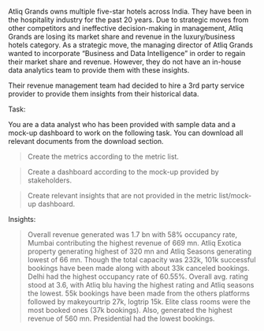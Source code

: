 Atliq Grands owns multiple five-star hotels across India. They have been in the hospitality industry for the past 20 years. Due to strategic moves from other competitors and ineffective decision-making in management, Atliq Grands are losing its market share and revenue in the luxury/business hotels category. As a strategic move, the managing director of Atliq Grands wanted to incorporate “Business and Data Intelligence” in order to regain their market share and revenue. However, they do not have an in-house data analytics team to provide them with these insights.

Their revenue management team had decided to hire a 3rd party service provider to provide them insights from their historical data.

Task:  

You are a data analyst who has been provided with sample data and a mock-up dashboard to work on the following task. You can download all relevant documents from the download section.

>Create the metrics according to the metric list.

>Create a dashboard according to the mock-up provided by stakeholders.

>Create relevant insights that are not provided in the metric list/mock-up dashboard.

Insights:
>Overall revenue generated was 1.7 bn with 58% occupancy rate, Mumbai contributing the highest revenue of 669 mn. 
Atliq Exotica property generating highest of 320 mn and Atliq Seasons generating lowest of 66 mn.
>Though the total capacity was 232k, 101k successful bookings have been made along with about 33k canceled bookings. 
Delhi had the highest occupancy rate of 60.55%.
> Overall avg. rating stood at 3.6, with Atliq blu having the highest rating and Atliq seasons the lowest.
>55k bookings have been made from the others platforms followed by makeyourtrip 27k, logtrip 15k.
>Elite class rooms were the most booked ones (37k bookings). 
Also, generated the highest revenue of 560 mn. Presidential had the lowest bookings.
